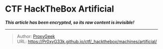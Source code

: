 # CTF HackTheBox Artificial

_**This article has been encrypted, so its raw content is invisible!**_

---

> Author: [ProxyGeek](https://github.com/Pr0xyG33k)  
> URL: https://Pr0xyG33k.github.io/ctf/_hackthebox/machines/artificial/  

